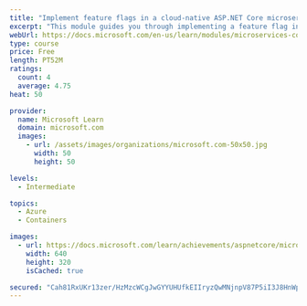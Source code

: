```yaml
---
title: "Implement feature flags in a cloud-native ASP.NET Core microservices app"
excerpt: "This module guides you through implementing a feature flag in an ASP.NET Core microservices app using Azure App Configuration."
webUrl: https://docs.microsoft.com/en-us/learn/modules/microservices-configuration-aspnet-core/
type: course
price: Free
length: PT52M
ratings:
  count: 4
  average: 4.75
heat: 50

provider:
  name: Microsoft Learn
  domain: microsoft.com
  images:
    - url: /assets/images/organizations/microsoft.com-50x50.jpg
      width: 50
      height: 50

levels:
  - Intermediate

topics:
  - Azure
  - Containers

images:
  - url: https://docs.microsoft.com/learn/achievements/aspnetcore/microservices-configuration-aspnet-core-social.png
    width: 640
    height: 320
    isCached: true

secured: "Cah81RxUKr13zer/HzMzcWCgJwGYYUHUfkEIIryzQwMNjnpV87P5iI3J8HnWpKxZRxsGzvYVnkIWWO0wGUG80f2UxDjg+I30+34UUTU6fmq/nQ88nA9CkcL39ieFeEupeEaEuVdJLOrZFfMwDdrt8EYBFl2/hDNyyEmUVT0aIOVmko5J3ob5fCK68Ie6wl8YOM5BCaisv8PnckWbrOJ6zdF3H2INdKYtmHbtfb5jD3sfhIJMRoDttBvlz+Y50GznhzYDJFZdznXN+Kdo2BoHvLRuZaKqt0MXjKOIOIvhc5oiBxvXKDWN6D2/H8eUV3i8mPMvNp72LKTGODIbGYYBfAx2Zx65C56LM1BS8p3UioveFrk1da0sZ+d3UtjlHCARUJ67gYNoFQnRghkvdPZKKl0r++BVaDPsG4pqt1t0GC8=;iB9idXC2K3rvrrbuKlEt6g=="
---
```


